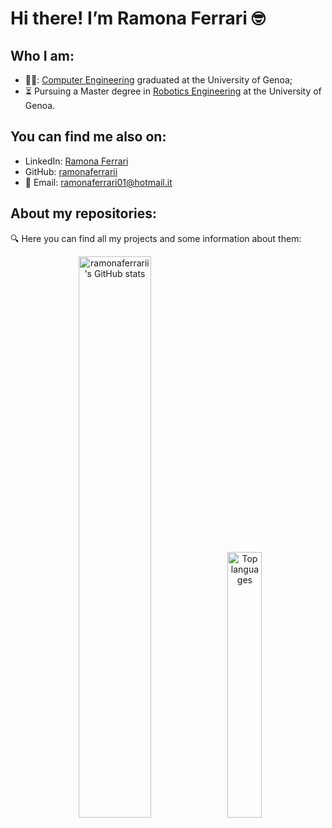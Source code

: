 # Hi there! I’m Ramona Ferrari :nerd_face:

## Who I am: 
- 👩‍🎓: [Computer Engineering](https://corsi.unige.it/corsi/8719) graduated at the University of Genoa; 
- ⏳ Pursuing a Master degree in [Robotics Engineering](https://corsi.unige.it/en/corsi/10635) at the University of Genoa. 

## You can find me also on:
- LinkedIn: [Ramona Ferrari](https://www.linkedin.com/in/ramona-ferrari-3b6a07309/)  
- GitHub: [ramonaferrarii](https://github.com/ramonaferrarii)  
- 📧 Email: [ramonaferrari01@hotmail.it](mailto:ramonaferrari01@hotmail.it)


## About my repositories:
:mag: Here you can find all my projects and some information about them:

<p align="center">
  <img src="https://github-readme-stats.vercel.app/api?username=ramonaferrarii&show_icons=true&hide=prs,issues,contribs&theme=synthwave" alt="ramonaferrarii's GitHub stats" width="48%" />
  <img src="https://github-readme-stats.vercel.app/api/top-langs/?username=ramonaferrarii&layout=compact&langs_count=6&theme=synthwave" alt="Top languages" width="33%" />
</p>


